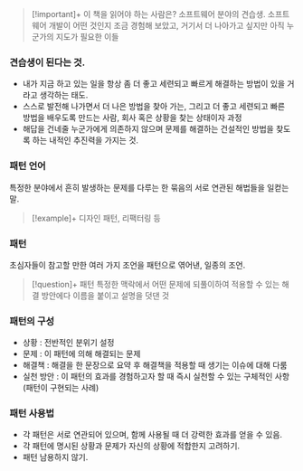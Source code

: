 > [!important]+ 이 책을 읽어야 하는 사람은?
> 소프트웨어 분야의 견습생. 소프트웨어 개발이 어떤 것인지 조금 경험해 보았고, 거기서 더 나아가고 싶지만 아직 누군가의 지도가 필요한 이들

### 견습생이 된다는 것.
+ 내가 지금 하고 있는 일을 항상 좀 더 좋고 세련되고 빠르게 해결하는 방법이 있을 거라고 생각하는 태도.
+ 스스로 발전해 나가면서 더 나은 방법을 찾아 가는, 그리고 더 좋고 세련되고 빠른 방법을 배우도록 만드는 사람, 회사 혹은 상황을 찾는 상태이자 과정
+ 해답을 건네줄 누군가에게 의존하지 않으며 문제를 해결하는 건설적인 방법을 찾도록 하는 내적인 추진력을 가지는 것.

### 패턴 언어
특정한 분야에서 흔히 발생하는 문제를 다루는 한 묶음의 서로 연관된 해법들을 일컫는 말.

> [!example]+ 
> 디자인 패턴, 리팩터링 등
### 패턴
초심자들이 참고할 만한 여러 가지 조언을 패턴으로 엮어낸, 일종의 조언.

> [!question]+ 패턴
> 특정한 맥락에서 어떤 문제에 되풀이하여 적용할 수 있는 해결 방안에다 이름을 붙이고 설명을 덧댄 것

### 패턴의 구성
+ 상황 : 전반적인 분위기 설정
+ 문제 : 이 패턴에 의해 해결되는 문제
+ 해결책 : 해결을 한 문장으로 요약 후 해결책을 적용할 때 생기는 이슈에 대해 다룸
+ 실천 방안 : 이 패턴의 효과를 경험하고자 할 때 즉시 실천할 수 있는 구체적인 사항(패턴이 구현되는 사례)

### 패턴 사용법
+ 각 패턴은 서로 연관되어 있으며, 함께 사용될 때 더 강력한 효과를 얻을 수 있음.
+ 각 패턴에 명시된 상황과 문제가 자신의 상황에 적합한지 고려하기.
+ 패턴 남용하지 않기.
